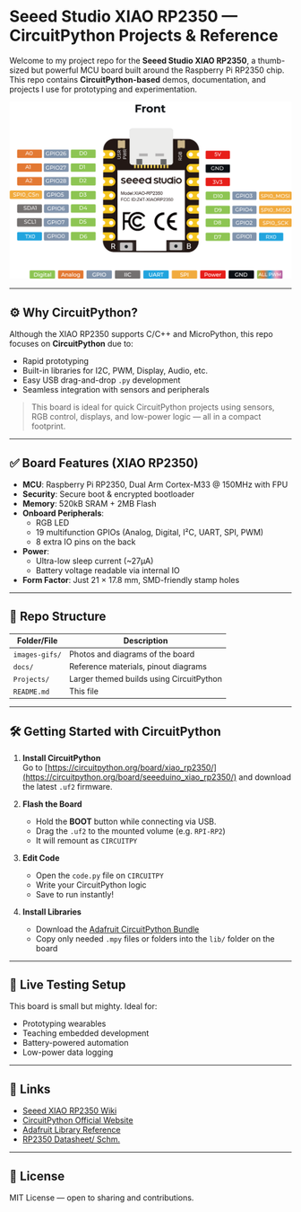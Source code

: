 # Seeed Studio XIAO RP2350 — CircuitPython Projects & Reference

Welcome to my project repo for the **Seeed Studio XIAO RP2350**, a thumb-sized but powerful MCU board built around the Raspberry Pi RP2350 chip. This repo contains **CircuitPython-based** demos, documentation, and projects I use for prototyping and experimentation.

![XIAO RP2350](images-gifs/XIAO-RP2350-front.png)

---

## ⚙️ Why CircuitPython?

Although the XIAO RP2350 supports C/C++ and MicroPython, this repo focuses on **CircuitPython** due to:

- Rapid prototyping
- Built-in libraries for I2C, PWM, Display, Audio, etc.
- Easy USB drag-and-drop `.py` development
- Seamless integration with sensors and peripherals

> This board is ideal for quick CircuitPython projects using sensors, RGB control, displays, and low-power logic — all in a compact footprint.

---

## ✅ Board Features (XIAO RP2350)

- **MCU**: Raspberry Pi RP2350, Dual Arm Cortex-M33 @ 150MHz with FPU
- **Security**: Secure boot & encrypted bootloader
- **Memory**: 520kB SRAM + 2MB Flash
- **Onboard Peripherals**:
  - RGB LED
  - 19 multifunction GPIOs (Analog, Digital, I²C, UART, SPI, PWM)
  - 8 extra IO pins on the back
- **Power**:
  - Ultra-low sleep current (~27μA)
  - Battery voltage readable via internal IO
- **Form Factor**: Just 21 × 17.8 mm, SMD-friendly stamp holes

---

## 📁 Repo Structure

| Folder/File | Description |
|-------------|-------------|
| `images-gifs/` | Photos and diagrams of the board |
| `docs/`     | Reference materials, pinout diagrams |
| `Projects/` | Larger themed builds using CircuitPython |
| `README.md` | This file |

---

## 🛠 Getting Started with CircuitPython

1. **Install CircuitPython**  
   Go to [https://circuitpython.org/board/xiao_rp2350/](https://circuitpython.org/board/seeeduino_xiao_rp2350/) and download the latest `.uf2` firmware.

2. **Flash the Board**
   - Hold the **BOOT** button while connecting via USB.
   - Drag the `.uf2` to the mounted volume (e.g. `RPI-RP2`)
   - It will remount as `CIRCUITPY`

3. **Edit Code**
   - Open the `code.py` file on `CIRCUITPY`
   - Write your CircuitPython logic
   - Save to run instantly!

4. **Install Libraries**
   - Download the [Adafruit CircuitPython Bundle](https://circuitpython.org/libraries)
   - Copy only needed `.mpy` files or folders into the `lib/` folder on the board


---

## 🧪 Live Testing Setup

This board is small but mighty. Ideal for:

- Prototyping wearables
- Teaching embedded development
- Battery-powered automation
- Low-power data logging

---

## 📎 Links

- [Seeed XIAO RP2350 Wiki](https://wiki.seeedstudio.com/getting-started-xiao-rp2350/)
- [CircuitPython Official Website](https://circuitpython.org/)
- [Adafruit Library Reference](https://docs.circuitpython.org/projects/)
- [RP2350 Datasheet/ Schm.](https://wiki.seeedstudio.com/getting-started-xiao-rp2350/#assets--resources)

---

## 📝 License

MIT License — open to sharing and contributions.
